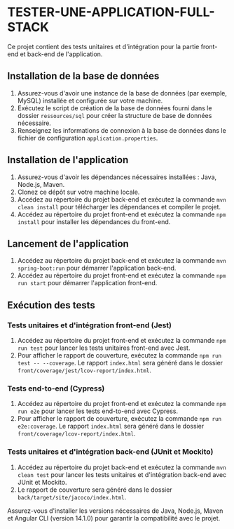 # TESTER-UNE-APPLICATION-FULL-STACK

Ce projet contient des tests unitaires et d'intégration pour la partie front-end et back-end de l'application.

## Installation de la base de données

1. Assurez-vous d'avoir une instance de la base de données (par exemple, MySQL) installée et configurée sur votre machine.
2. Exécutez le script de création de la base de données fourni dans le dossier `ressources/sql` pour créer la structure de base de données nécessaire.
3. Renseignez les informations de connexion à la base de données dans le fichier de configuration `application.properties`.

## Installation de l'application

1. Assurez-vous d'avoir les dépendances nécessaires installées : Java, Node.js, Maven.
2. Clonez ce dépôt sur votre machine locale.
3. Accédez au répertoire du projet back-end et exécutez la commande `mvn clean install` pour télécharger les dépendances et compiler le projet.
4. Accédez au répertoire du projet front-end et exécutez la commande `npm install` pour installer les dépendances du front-end.

## Lancement de l'application

1. Accédez au répertoire du projet back-end et exécutez la commande `mvn spring-boot:run` pour démarrer l'application back-end.
2. Accédez au répertoire du projet front-end et exécutez la commande `npm run start` pour démarrer l'application front-end.

## Exécution des tests

### Tests unitaires et d'intégration front-end (Jest)

1. Accédez au répertoire du projet front-end et exécutez la commande `npm run test` pour lancer les tests unitaires front-end avec Jest.
2. Pour afficher le rapport de couverture, exécutez la commande `npm run test -- --coverage`. Le rapport `index.html` sera généré dans le dossier `front/coverage/jest/lcov-report/index.html`.

### Tests end-to-end (Cypress)

1. Accédez au répertoire du projet front-end et exécutez la commande `npm run e2e` pour lancer les tests end-to-end avec Cypress.
2. Pour afficher le rapport de couverture, exécutez la commande `npm run e2e:coverage`. Le rapport `index.html` sera généré dans le dossier `front/coverage/lcov-report/index.html`.

### Tests unitaires et d'intégration back-end (JUnit et Mockito)

1. Accédez au répertoire du projet back-end et exécutez la commande `mvn clean test` pour lancer les tests unitaires et d'intégration back-end avec JUnit et Mockito.
2. Le rapport de couverture sera généré dans le dossier `back/target/site/jacoco/index.html`.

Assurez-vous d'installer les versions nécessaires de Java, Node.js, Maven et Angular CLI (version 14.1.0) pour garantir la compatibilité avec le projet.
